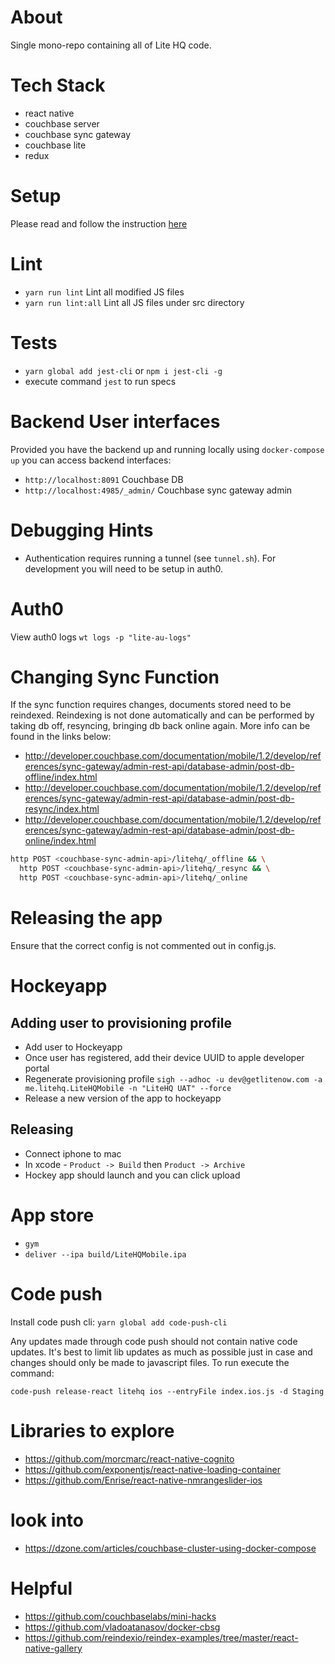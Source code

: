 # About
Single mono-repo containing all of Lite HQ code.

# Tech Stack
- react native
- couchbase server
- couchbase sync gateway
- couchbase lite
- redux

# Setup

Please read and follow the instruction [here](docs/setup.md)

# Lint

- `yarn run lint` Lint all modified JS files
- `yarn run lint:all` Lint all JS files under src directory

# Tests

- `yarn global add jest-cli` or `npm i jest-cli -g`
- execute command `jest` to run specs

# Backend User interfaces

Provided you have the backend up and running locally using `docker-compose up` you can access backend interfaces:

- `http://localhost:8091` Couchbase DB
- `http://localhost:4985/_admin/` Couchbase sync gateway admin

# Debugging Hints

- Authentication requires running a tunnel (see `tunnel.sh`). For development you will need to be setup in auth0.

# Auth0

View auth0 logs `wt logs -p "lite-au-logs"`

# Changing Sync Function

If the sync function requires changes, documents stored need to be reindexed. Reindexing is not done automatically and can be performed by taking db off, resyncing, bringing db back online again. More info can be found in the links below:

- http://developer.couchbase.com/documentation/mobile/1.2/develop/references/sync-gateway/admin-rest-api/database-admin/post-db-offline/index.html
- http://developer.couchbase.com/documentation/mobile/1.2/develop/references/sync-gateway/admin-rest-api/database-admin/post-db-resync/index.html
- http://developer.couchbase.com/documentation/mobile/1.2/develop/references/sync-gateway/admin-rest-api/database-admin/post-db-online/index.html

```bash
http POST <couchbase-sync-admin-api>/litehq/_offline && \
  http POST <couchbase-sync-admin-api>/litehq/_resync && \
  http POST <couchbase-sync-admin-api>/litehq/_online
```

# Releasing the app

Ensure that the correct config is not commented out in config.js.

# Hockeyapp

## Adding user to provisioning profile
- Add user to Hockeyapp
- Once user has registered, add their device UUID to apple developer portal
- Regenerate provisioning profile `sigh --adhoc -u dev@getlitenow.com -a me.litehq.LiteHQMobile -n "LiteHQ UAT" --force`
- Release a new version of the app to hockeyapp

## Releasing
- Connect iphone to mac
- In xcode - `Product -> Build` then `Product -> Archive`
- Hockey app should launch and you can click upload

# App store
- `gym`
- `deliver --ipa build/LiteHQMobile.ipa`

# Code push

Install code push cli: `yarn global add code-push-cli`

Any updates made through code push should not contain native code updates. It's best to limit lib updates as much as possible just in case and changes should only be made to javascript files. To run execute the command:

`code-push release-react litehq ios --entryFile index.ios.js -d Staging`

# Libraries to explore
- https://github.com/morcmarc/react-native-cognito
- https://github.com/exponentjs/react-native-loading-container
- https://github.com/Enrise/react-native-nmrangeslider-ios

# look into
- https://dzone.com/articles/couchbase-cluster-using-docker-compose

# Helpful
- https://github.com/couchbaselabs/mini-hacks
- https://github.com/vladoatanasov/docker-cbsg
- https://github.com/reindexio/reindex-examples/tree/master/react-native-gallery
